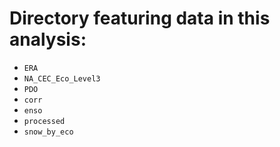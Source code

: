 # Directory featuring data in this analysis:

- `ERA`
- `NA_CEC_Eco_Level3`
- `PDO`
- `corr`
- `enso`
- `processed`
- `snow_by_eco`

